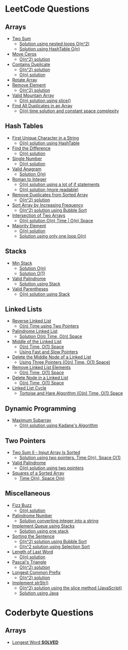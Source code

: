 # LeetCode Questions
## Arrays
- [Two Sum](https://leetcode.com/problems/two-sum/description/)
  - [Solution using nested loops O(n^2)](https://leetcode.com/problems/two-sum/discuss/1673556/Two-Sum)
  - [Solution using HashTable O(n)](https://leetcode.com/problems/two-sum/discuss/1689840/Two-Sum-(HashTable))
- [Move Ceros](https://leetcode.com/problems/move-zeroes/description/)
  - [O(n^2) solution](https://leetcode.com/problems/move-zeroes/discuss/1701022/Move-Zeroes-O(n2)-(Naive-Approach))
- [Contains Duplicate](https://leetcode.com/problems/contains-duplicate/description/)
  - [O(n^2) solution](https://leetcode.com/submissions/detail/564624349/)
  - [O(n) solution](https://leetcode.com/problems/contains-duplicate/discuss/1700500/Contains-Duplicate-Solution-O(n))
- [Rotate Array](https://leetcode.com/problems/rotate-array/description/)
- [Remove Element](https://leetcode.com/problems/remove-element/)
  - [O(n^2) solution](https://leetcode.com/problems/remove-element/discuss/1702436/Remove-Element-(JavaScript))
- [Valid Mountain Array](https://leetcode.com/problems/valid-mountain-array)
  - [O(n) solution using slice()](https://leetcode.com/problems/valid-mountain-array/discuss/1719585/JavaScript-using-slice())
- [Find All Duplicates in an Array](https://leetcode.com/problems/find-all-duplicates-in-an-array/)
  - [O(n) time solution and constant space complexity](https://leetcode.com/problems/find-all-duplicates-in-an-array/discuss/1853351/Solution-in-JavaScript)
## Hash Tables
- [First Unique Character in a String](https://leetcode.com/problems/first-unique-character-in-a-string/description/)
  - [O(n) solution using HashTable](https://leetcode.com/problems/first-unique-character-in-a-string/discuss/1714092/Straightforward-solution-using-HashMap-(JavaScript))
- [Find the Difference](https://leetcode.com/problems/find-the-difference/)
  - [O(n) solution](https://leetcode.com/problems/find-the-difference/discuss/1761962/JavaScript-solution)
- [Single Number](https://leetcode.com/problems/single-number)
  - [O(n) solution](https://leetcode.com/problems/single-number/discuss/1727207/Easy-to-Understand-Solution-using-HashMap-(JavaScript))
- [Valid Anagram](https://leetcode.com/problems/valid-anagram/)
  - [Solution O(n)](https://leetcode.com/problems/valid-anagram/discuss/1684003/Valid-Anagram-(JavaScript))
- [Roman to Integer](https://leetcode.com/problems/roman-to-integer/)
  - [O(n) solution using a lot of if statements](https://leetcode.com/problems/roman-to-integer/discuss/1701056/Roman-to-Integer-(Naive-Approach))
  - [O(n) solution (more readable)](https://leetcode.com/problems/roman-to-integer/discuss/1702303/JavaScript-O(n)-Solution)
- [Remove Duplicates from Sorted Array](https://leetcode.com/problems/remove-duplicates-from-sorted-array/)
  - [O(n^2) solution](https://leetcode.com/problems/remove-duplicates-from-sorted-array/discuss/1702470/Remove-Duplicates-(JavaScript))
- [Sort Array by Increasing Frequency](https://leetcode.com/problems/sort-array-by-increasing-frequency/)
  - [O(n^2) solution using Bubble Sort](https://leetcode.com/problems/sort-array-by-increasing-frequency/discuss/1707575/Solution-using-HashTable-and-the-Bubble-Sort-algorithm-(JavaScript))
- [Intersection of Two Arrays](https://leetcode.com/problems/intersection-of-two-arrays/)
  - [O(n) solution O(n) Time | O(n) Space](https://leetcode.com/problems/intersection-of-two-arrays/discuss/1863339/JavaScript-O(n)-Time)
- [Majority Element](https://leetcode.com/problems/majority-element/)
  - [O(n) solution](https://leetcode.com/problems/majority-element/discuss/1837850/JavaScript-easy-solution-with-steps)
  - [Solution using only one loop O(n)](https://leetcode.com/problems/majority-element/discuss/1850368/Easy-solution-with-explanation-using-JavaScript)
## Stacks
- [Min Stack](https://leetcode.com/problems/min-stack/)
  - [Solution O(n)](https://leetcode.com/problems/min-stack/discuss/1687911/Min-Stack-(JavaScript))
  - [Solution O(1)](https://leetcode.com/problems/min-stack/discuss/1688108/Min-Stack-O(1)-Solution-(JavaScript))
- [Valid Palindrome](https://leetcode.com/problems/valid-palindrome)
  - [Solution using Stack](https://leetcode.com/problems/valid-palindrome/discuss/1714368/Solution-using-Stack-(JavaScript))
- [Valid Parentheses](https://leetcode.com/problems/valid-parentheses)
  - [O(n) solution using Stack](https://leetcode.com/problems/valid-parentheses/discuss/1721816/Solution-using-Stack-(JavaScript))
## Linked Lists
- [Reverse Linked List](https://leetcode.com/problems/reverse-linked-list/)
  - [O(n) Time using Two Pointers](https://leetcode.com/problems/reverse-linked-list/discuss/1874812/JavaScript-(Two-Pointers))
- [Palindrome Linked List](https://leetcode.com/problems/palindrome-linked-list/)
  - [Solution O(n) Time, O(n) Space](https://leetcode.com/problems/palindrome-linked-list/discuss/1878069/JavaScript-naive-approach)
- [Middle of the Linked List](https://leetcode.com/problems/middle-of-the-linked-list/)
  - [O(n) Time, O(1) Space](https://leetcode.com/problems/middle-of-the-linked-list/discuss/1881129/JavaScript-Easy-Solution)
  - [Using Fast and Slow Pointers](https://leetcode.com/problems/middle-of-the-linked-list/discuss/1892665/Fast-and-Slow-Pointers-(JavaScript))
- [Delete the Middle Node of a Linked List](https://leetcode.com/problems/delete-the-middle-node-of-a-linked-list/)
  - [Using Three Pointers (O(n) Time, O(1) Space)](https://leetcode.com/problems/delete-the-middle-node-of-a-linked-list/discuss/1892713/Using-Three-Pointers-(JavaScript))
- [Remove Linked List Elements](https://leetcode.com/problems/remove-linked-list-elements/)
  - [O(n) Time, O(1) Space](https://leetcode.com/problems/remove-linked-list-elements/discuss/1899009/JavaScript-Solution)
- [Delete Node in a Linked List](https://leetcode.com/problems/delete-node-in-a-linked-list/)
  - [O(n) Time, O(1) Space](https://leetcode.com/problems/delete-node-in-a-linked-list/discuss/1902077/JavaScript-(Naive-solution))
- [Linked List Cycle](https://leetcode.com/problems/linked-list-cycle/)
  - [Tortoise and Hare Algorithm (O(n) Time, O(1) Space](https://leetcode.com/problems/linked-list-cycle/discuss/1904896/The-Tortoise-and-the-Hare-Algorithm-(JavaScript))
## Dynamic Programming
- [Maximum Subarray](https://leetcode.com/problems/maximum-subarray)
  - [O(n) solution using Kadane's Algorithm](https://leetcode.com/problems/maximum-subarray/discuss/1853294/Solution-using-Kadane's-Algorithm)
## Two Pointers
- [Two Sum II - Input Array Is Sorted](https://leetcode.com/problems/two-sum-ii-input-array-is-sorted/)
  - [Solution using two pointers. Time O(n), Space O(1)](https://leetcode.com/problems/two-sum-ii-input-array-is-sorted/discuss/1860814/Two-Pointers-Solution)
- [Valid Palindrome](https://leetcode.com/problems/valid-palindrome)
  - [O(n) solution using two pointers](https://leetcode.com/problems/valid-palindrome/discuss/1861103/JavaScript-solution-(Two-Pointers))
- [Squares of a Sorted Array](https://leetcode.com/problems/squares-of-a-sorted-array/)
  - [Time O(n), Space O(n)](https://leetcode.com/problems/squares-of-a-sorted-array/discuss/1861577/JavaScript-solution-(Two-Pointers))
## Miscellaneous
- [Fizz Buzz](https://leetcode.com/problems/fizz-buzz)
  - [O(n) solution](https://leetcode.com/problems/fizz-buzz/discuss/1778499/Fizz-Buzz-(JavaScript))
- [Palindrome Number](https://leetcode.com/problems/palindrome-number/)
  - [Solution converting integer into a string](https://leetcode.com/submissions/detail/615290137/)
- [Implement Queue using Stacks](https://leetcode.com/problems/implement-queue-using-stacks/)
  - [Solution using one stack](https://leetcode.com/problems/implement-queue-using-stacks/discuss/1683113/Implement-Queue-using-Stacks-(JavaScript))
- [Sorting the Sentence](https://leetcode.com/problems/sorting-the-sentence)
  - [O(n^2) solution using Bubble Sort](https://leetcode.com/problems/sorting-the-sentence/discuss/1713351/Solution-using-Bubble-Sort)
  - [O(n^2 solution using Selection Sort](https://leetcode.com/problems/sorting-the-sentence/discuss/1713884/Solution-using-Selection-Sort)
- [Length of Last Word](https://leetcode.com/problems/length-of-last-word/)
  - [O(n) solution](https://leetcode.com/problems/length-of-last-word/discuss/1714454/Solution-(JavaScript))
- [Pascal's Triangle](https://leetcode.com/problems/pascals-triangle)
  - [O(n^2) solution](https://leetcode.com/problems/pascals-triangle/discuss/1763938/JavaScript-Solution)
- [Longest Common Prefix](https://leetcode.com/problems/longest-common-prefix/)
  - [O(n^2) solution](https://leetcode.com/problems/longest-common-prefix/discuss/1778455/JavaScript-Solution)
- [Implement strStr()](https://leetcode.com/problems/implement-strstr/)
  - [O(n^2) solution using the slice method (JavaScript)](https://leetcode.com/problems/implement-strstr/discuss/1856380/JavaScript-Solution-using-slice())
  - [Solution using Java](https://leetcode.com/problems/implement-strstr/discuss/1856423/Java-Solution)
# Coderbyte Questions
## Arrays
- [Longest Word **SOLVED**](https://coderbyte.com/results/CDDR1:Longest%20Word:JavaScript)
